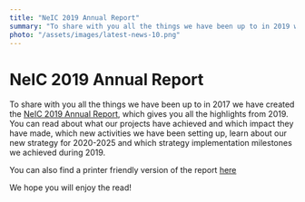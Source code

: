 ```yaml
---
title: "NeIC 2019 Annual Report"
summary: "To share with you all the things we have been up to in 2019 we have created the NeIC 2019 Annual Report. We hope you will enjoy the read!"
photo: "/assets/images/latest-news-10.png"
---
```


NeIC 2019 Annual Report
===========================

To share with you all the things we have been up to in 2017 we have created the [NeIC 2019 Annual Report](https://wiki.neic.no/w/ext/img_auth.php/b/ba/NeIC_annual_report_2019_spreads_%282%29.pdf), which gives you all the highlights from 2019. You can read about what our projects have achieved and which impact they have made, which new activities we have been setting up, learn about our new strategy for 2020-2025 and which strategy implementation milestones we achieved during 2019. 

You can also find a printer friendly version of the report [here](https://wiki.neic.no/w/ext/img_auth.php/2/27/NeIC_annual_report_2019_single_%282%29.pdf)

We hope you will enjoy the read! 

